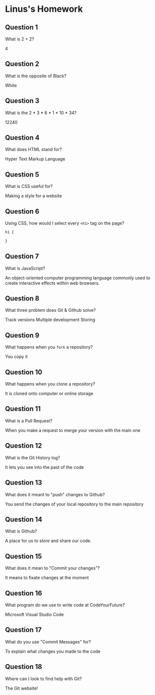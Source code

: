 # Linus's Homework

## Question 1

What is 2 + 2?

4

## Question 2

What is the opposite of Black?

White

## Question 3

What is the  2 * 3 * 6 * 1 * 10 * 34?

12240

## Question 4 

What does HTML stand for?

Hyper Text Markup Language

## Question 5

What is CSS useful for?

Making a style for a website

## Question 6

Using CSS, how would I select every `<h1>` tag on the page?

```css
h1 {

}
```

## Question 7

What is JavaScript?

An object-oriented computer programming language commonly used to create interactive effects within web browsers.

## Question 8

What three problem does Git & Github solve?

Track versions
Multiple development
Storing

## Question 9

What happens when you `fork` a repository?

You copy it

## Question 10 

What happens when you clone a repository?

It is cloned onto computer or online storage

## Question 11

What is a Pull Request?

When you make a request to merge your version with the main one

## Question 12

What is the Git History log?

It lets you see into the past of the code

## Question 13

What does it meant to "push" changes to Github?

You send the changes of your local repository to the main repository

## Question 14

What is Github?

A place for us to store and share our code.

## Question 15

What does it mean to "Commit your changes"?

It means to fixate changes at the moment

## Question 16

What program do we use to write code at CodeYourFuture?

Microsoft Visual Studio Code

## Question 17

What do you use "Commit Messages" for?

To explain what changes you made to the code

## Question 18

Where can I look to find help with Git?

The Git website!
